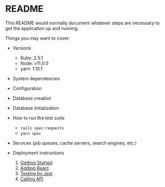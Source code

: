 # README

This README would normally document whatever steps are necessary to get the
application up and running.

Things you may want to cover:

* Versions
   * Ruby: 2.5.1
   * Node: v11.0.0
   * yarn: 1.10.1

* System dependencies

* Configuration

* Database creation

* Database initialization

* How to run the test suite
    - `rails spec:requests`
    - `yarn spec`

* Services (job queues, cache servers, search engines, etc.)

* Deployment instructions
    1. [Getting Started](GettingStarted.md)
    2. [Adding React](AddingReact.md)
    3. [Testing by Jest](TestingByJest.md)
    4. [Calling API](CallingAPI.md)
